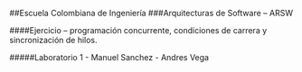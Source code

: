 
##Escuela Colombiana de Ingeniería
###Arquitecturas de Software – ARSW


####Ejercicio – programación concurrente, condiciones de carrera y sincronización de hilos. 

#####Laboratorio 1  -  Manuel Sanchez - Andres Vega

